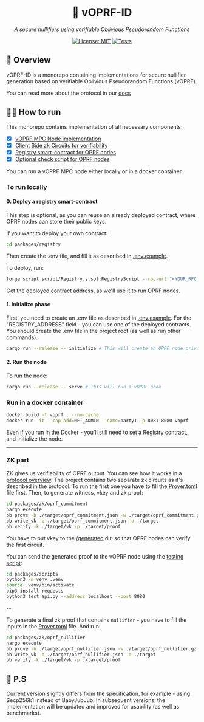<div align="center">

# 🔐 vOPRF-ID

*A secure nullifiers using verifiable Oblivious Pseudorandom Functions*

[![License: MIT](https://img.shields.io/badge/License-MIT-blue.svg)](https://opensource.org/licenses/MIT)    [![Tests](https://github.com/privacy-scaling-explorations/voprf-id/actions/workflows/build-test-fmt.yml/badge.svg)](https://github.com/privacy-scaling-explorations/voprf-id/actions/workflows/build-test-fmt.yml)

</div>

## 📝 Overview

vOPRF-ID is a monorepo containing implementations for secure nullifier generation based on verifiable Oblivious Pseudorandom Functions (vOPRF).

You can read more about the protocol in our [docs](https://privacy-scaling-explorations.github.io/vOPRF-ID/)

## 👨‍💻 How to run

This monorepo contains implementation of all necessary components:
* [X] [vOPRF MPC Node implementation](./packages/mpc/)
* [X] [Client Side zk Circuits for verifiability](./packages/zk/)
* [X] [Registry smart-contract for OPRF nodes](./packages/registry/)
* [X] [Optional check script for OPRF nodes](./packages/scripts/)

You can run a vOPRF MPC node either locally or in a docker container.

### To run locally

#### 0. Deploy a registry smart-contract
This step is optional, as you can reuse an already deployed contract, where OPRF nodes can store their public keys.

If you want to deploy your own contract:

```bash
cd packages/registry
```

Then create the .env file, and fill it as described in [.env.example](/packages/registry/.env.example).

To deploy, run:

```bash
forge script script/Registry.s.sol:RegistryScript --rpc-url "<YOUR_RPC_URL>" --broadcast --private-key "<YOUR_PRIVATE_KEY>" -vvvv
```

Get the deployed contract address, as we'll use it to run OPRF nodes.

#### 1. Initialize phase

First, you need to create an .env file as described in [.env.example](./.env.example).
For the "REGISTRY_ADDRESS" field - you can use one of the deployed contracts.
You should create the .env file in the project root (as well as run other commands).

```bash
cargo run --release -- initialize # This will create an OPRF node private key, store the public key in the registry, and save the private key to a file
```

#### 2. Run the node

To run the node:

```bash
cargo run --release -- serve # This will run a vOPRF node
```

### Run in a docker container

```bash
docker build -t voprf . --no-cache
docker run -it --cap-add=NET_ADMIN --name=party1 -p 8081:8080 voprf
```
Even if you run in the Docker - you'll still need to set a Registry contract, and initialize the node.

---

### ZK part

ZK gives us verifiability of OPRF output. You can see how it works in a [protocol overview](https://privacy-scaling-explorations.github.io/vOPRF-ID/overview.html).
The project contains two separate zk circuits as it's described in the protocol.
To run the first one you have to fill the [Prover.toml](./packages/zk/oprf_commitment/Prover.toml) file first.
Then, to generate witness, vkey and zk proof:

```bash
cd packages/zk/oprf_commitment
nargo execute
bb prove -b ./target/oprf_commitment.json -w ./target/oprf_commitment.gz -o ./target/proof
bb write_vk -b ./target/oprf_commitment.json -o ./target
bb verify -k ./target/vk -p ./target/proof
```

You have to put vkey to the [/generated](./packages/mpc/generated/) dir, so that OPRF nodes can verify the first circuit.

You can send the generated proof to the vOPRF node using the [testing script](./packages/scripts/test_api.py):

```bash
cd packages/scripts
python3 -m venv .venv
source .venv/bin/activate
pip3 install requests
python3 test_api.py --address localhost --port 8080
```

--

To generate a final zk proof that contains `nullifier` - you have to fill the inputs in the [Prover.toml](./packages/zk/oprf_nullifier/Prover.toml) file.
And run:

```bash
cd packages/zk/oprf_nullifier
nargo execute
bb prove -b ./target/oprf_nullifier.json -w ./target/oprf_nullifier.gz -o ./target/proof
bb write_vk -b ./target/oprf_nullifier.json -o ./target
bb verify -k ./target/vk -p ./target/proof
```

## 👀 P.S

Current version slightly differs from the specification, for example - using Secp256k1 instead of BabyJubJub. In subsequent versions, the implementation will be updated and improved for usability (as well as benchmarks).
